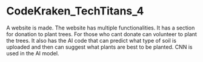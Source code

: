 # CodeKraken_TechTitans_4
A website is made. The website has multiple functionalities. It has a section for donation to plant trees. For those who cant donate can volunteer to plant the trees. It also has the AI code that can predict what type of soil is uploaded and then can suggest what plants are best to be planted.  CNN is used in the AI model.
